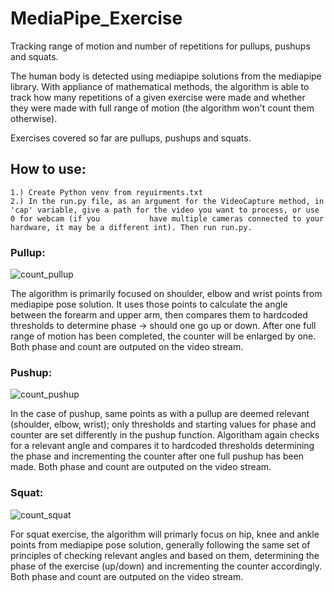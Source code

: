 # MediaPipe_Exercise
Tracking range of motion and number of repetitions for pullups, pushups and squats.

The human body is detected using mediapipe solutions from the mediapipe library. With appliance of mathematical methods, the algorithm is able to track how many repetitions of a given exercise were made and whether they were made with full range of motion (the algorithm won't count them otherwise).

Exercises covered so far are pullups, pushups and squats.

## How to use:
    1.) Create Python venv from reyuirments.txt
    2.) In the run.py file, as an argument for the VideoCapture method, in 'cap' variable, give a path for the video you want to process, or use 0 for webcam (if you           have multiple cameras connected to your hardware, it may be a different int). Then run run.py.

### Pullup:

   ![count_pullup](https://user-images.githubusercontent.com/100207531/224478501-c78f3cf1-1206-4841-b5ce-1ae0800b5aca.gif)

The algorithm is primarily focused on shoulder, elbow and wrist points from mediapipe pose solution. It uses those points to calculate the angle between the forearm and upper arm, then compares them to hardcoded thresholds to determine phase -> should one go up or down. After one full range of motion has been completed, the counter will be enlarged by one. Both phase and count are outputed on the video stream. 


### Pushup:

![count_pushup](https://user-images.githubusercontent.com/100207531/224478557-75819f06-c90d-4c79-9ae9-722e8067e136.gif)

In the case of pushup, same points as with a pullup are deemed relevant (shoulder, elbow, wrist); only thresholds and starting values for phase and counter are set differently in the pushup function. Algoritham again checks for a relevant angle and compares it to hardcoded thresholds determining the phase and incrementing the counter after one full pushup has been made. Both phase and count are outputed on the video stream.


### Squat:

![count_squat](https://user-images.githubusercontent.com/100207531/224478565-57b014ba-15da-4e13-aee0-76ed47a77a0c.gif)

For squat exercise, the algorithm will primarly focus on hip, knee and ankle points from mediapipe pose solution, generally following the same set of principles of checking relevant angles and based on them, determining the phase of the exercise (up/down) and incrementing the counter accordingly. Both phase and count are outputed on the video stream. 
